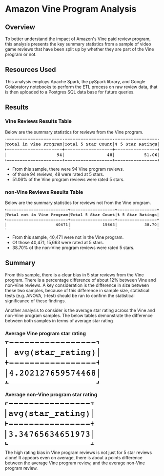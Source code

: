 # Amazon Vine Program Analysis

## Overview

To better understand the impact of Amazon's Vine paid review program, this analysis presents the key summary statistics from a sample of video game reviews that have been split up by whether they are part of the Vine program or not.

## Resources Used

This analysis employs Apache Spark, the pySpark library, and Google Colabratory notebooks to perform the ETL process on raw review data, that is then uploaded to a Postgres SQL data base for future queries.

## Results

### Vine Reviews Results Table

Below are the summary statistics for reviews from the Vine program.

![vine program sum stats](https://github.com/juberr/Amazon-Vine-Analysis/blob/main/pics/vine%20sum%20stats.png?raw=true)

* From this sample, there were 94 Vine program reviews.
* of those 94 reviews, 48 were rated at 5 stars.
* 51.06% of the Vine program reviews were rated 5 stars.

### non-Vine Reviews Results Table

Below are the summary statistics for reviews not from the Vine program.

![no vine program sum stats](https://github.com/juberr/Amazon-Vine-Analysis/blob/main/pics/no%20vine%20sum%20stats.png?raw=true)

* From this sample, 40,471 were not in the Vine program.
* Of those 40,471, 15,663 were rated at 5 stars.
* 38.70% of the non-Vine program reviews were rated 5 stars.

## Summary

From this sample, there is a clear bias in 5 star reviews from the Vine program. There is a percentage difference of about 12% between Vine and non-Vine reviews. A key consideration is the difference in size between these two samples, because of this difference in sample size, statistical tests (e.g. ANOVA, t-test) should be ran to confirm the statistical significance of these findings.

Another analysis to consider is the average star rating across the Vine and non-Vine program samples. The below tables demonstrate the difference between both samples in terms of average star rating

### Average Vine program star rating

![avg vine program star rating](https://github.com/juberr/Amazon-Vine-Analysis/blob/main/pics/vine%20avg%20star.png?raw=true)

### Average non-Vine program star rating

![avg non-vine program star rating](https://github.com/juberr/Amazon-Vine-Analysis/blob/main/pics/no%20vine%20avg%20star.png?raw=true)

The high rating bias in Vine program reviews is not just for 5 star reviews alone! It appears even on average, there is about a points difference between the average Vine program review, and the average non-Vine program review.